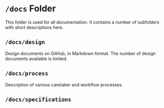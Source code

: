 # `/docs` Folder

This folder is used for all documentation. It contains a number of subfolders with short
descriptions here.

## `/docs/design`

Design documents on GitHub, in Markdown format. The number of design documents available is limited.

## `/docs/process`

Description of various caretaker and workflow processes.

## `/docs/specifications`

